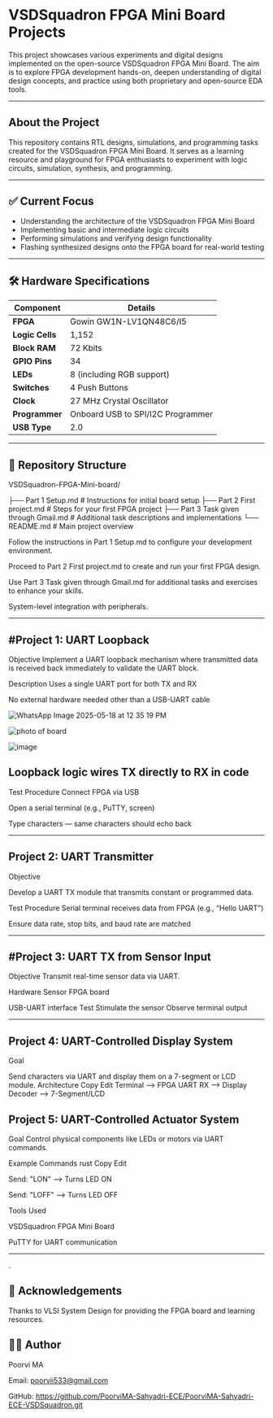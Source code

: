 # VSDSquadron FPGA Mini Board Projects

 This project showcases various experiments and digital designs implemented on the open-source VSDSquadron FPGA Mini Board. The aim is to explore FPGA development hands-on, deepen understanding of digital design concepts, and practice using both proprietary and open-source EDA tools.

---

##  About the Project

This repository contains RTL designs, simulations, and programming tasks created for the VSDSquadron FPGA Mini Board. It serves as a learning resource and playground for FPGA enthusiasts to experiment with logic circuits, simulation, synthesis, and programming.

---

## ✅ Current Focus

- Understanding the architecture of the VSDSquadron FPGA Mini Board  
- Implementing basic and intermediate logic circuits  
- Performing simulations and verifying design functionality  
- Flashing synthesized designs onto the FPGA board for real-world testing  

---

## 🛠️ Hardware Specifications

| Component       | Details                       |
| --------------- | -----------------------------|
| **FPGA**        | Gowin GW1N-LV1QN48C6/I5       |
| **Logic Cells** | 1,152                         |
| **Block RAM**   | 72 Kbits                      |
| **GPIO Pins**   | 34                            |
| **LEDs**        | 8 (including RGB support)     |
| **Switches**    | 4 Push Buttons                |
| **Clock**       | 27 MHz Crystal Oscillator     |
| **Programmer**  | Onboard USB to SPI/I2C Programmer |
| **USB Type**    | 2.0                           |

---

## 📝 Repository Structure
VSDSquadron-FPGA-Mini-board/

├── Part 1 Setup.md # Instructions for initial board setup
├── Part 2 First project.md # Steps for your first FPGA project
├── Part 3 Task given through Gmail.md # Additional task descriptions and implementations
└── README.md # Main project overview

Follow the instructions in Part 1 Setup.md to configure your development environment.

Proceed to Part 2 First project.md to create and run your first FPGA design.

Use Part 3 Task given through Gmail.md for additional tasks and exercises to enhance your skills.

System-level integration with peripherals.

---

#Project 1: UART Loopback
---
Objective
Implement a UART loopback mechanism where transmitted data is received back immediately to validate the UART block.

Description
Uses a single UART port for both TX and RX

No external hardware needed other than a USB-UART cable

![WhatsApp Image 2025-05-18 at 12 35 19 PM](https://github.com/user-attachments/assets/5b1f3a27-776b-475c-87cc-cda3bae35c73)


![photo of board](https://github.com/user-attachments/assets/b972e11a-5843-4319-8759-b9a3023e4086)

![image](https://github.com/user-attachments/assets/255d0845-7820-4f52-8c4c-f15b117fad59)


Loopback logic wires TX directly to RX in code
---
Test Procedure
Connect FPGA via USB

Open a serial terminal (e.g., PuTTY, screen)


Type characters — same characters should echo back

---

Project 2: UART Transmitter
---
Objective

Develop a UART TX module that transmits constant or programmed data.

Test Procedure
Serial terminal receives data from FPGA (e.g., “Hello UART”)

Ensure data rate, stop bits, and baud rate are matched


---

#Project 3: UART TX from Sensor Input
---
Objective
Transmit real-time sensor data via UART.

Hardware
Sensor 
FPGA board

USB-UART interface
Test
Stimulate the sensor
Observe terminal output

---

Project 4: UART-Controlled Display System
---
Goal

Send characters via UART and display them on a 7-segment or LCD module.
Architecture
Copy
Edit
Terminal --> FPGA UART RX --> Display Decoder --> 7-Segment/LCD

Project 5: UART-Controlled Actuator System
---
Goal
Control physical components like LEDs or motors via UART commands.

Example Commands
rust
Copy
Edit

Send: "LON"  --> Turns LED ON 

Send: "LOFF" --> Turns LED OFF

Tools Used

VSDSquadron FPGA Mini Board

PuTTY  for UART communication


---
.

🙌 Acknowledgements
---
Thanks to VLSI System Design for providing the FPGA board and learning resources.

👨‍💻 Author
---
Poorvi MA

Email: poorvii533@gmail.com

GitHub: https://github.com/PoorviMA-Sahyadri-ECE/PoorviMA-Sahyadri-ECE-VSDSquadron.git










